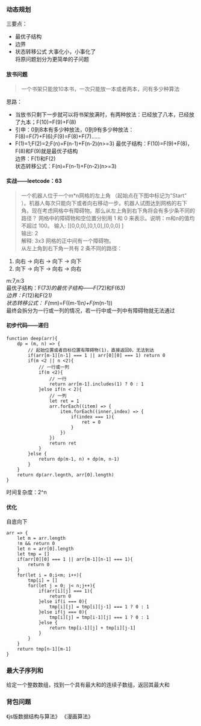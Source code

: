 ### 动态规划
三要点：
- 最优子结构
- 边界
- 状态转移公式
大事化小，小事化了  
将原问题划分为更简单的子问题
#### 放书问题
> 一个书架只能放10本书，一次只能放一本或者两本，问有多少种算法

思路： 
- 当放书只剩下一步就可以将书架放满时，有两种放法：已经放了八本，已经放了九本；F(10)=F(9)+F(8)
- 引申：0到8本有多少种放法，0到9有多少种放法：F(8)=F(7)+F(6);F(9)=F(8)+F(7)……
- F(1)=1;F(2)=2;F(n)=F(n-1)+F(n-2)(n>=3)
最优子结构：F(10)=F(9)+F(8)，F(8)和F(9)就是最优子结构    
边界：F(1)和F(2)  
状态转移公式：F(n)=F(n-1)+F(n-2)(n>=3)  
#### 实战——leetcode：63
> 一个机器人位于一个m*n网格的左上角 （起始点在下图中标记为“Start” ）。机器人每次只能向下或者向右移动一步。机器人试图达到网格的右下角。现在考虑网格中有障碍物。那么从左上角到右下角将会有多少条不同的路径？ 网格中的障碍物和空位置分别用 1 和 0 来表示。说明：m和n的值均不超过 100。
> 输入: [[0,0,0],[0,1,0],[0,0,0] ]   
输出: 2   
解释:
3x3 网格的正中间有一个障碍物。   
从左上角到右下角一共有 2 条不同的路径：   
1. 向右 -> 向右 -> 向下 -> 向下   
2. 向下 -> 向下 -> 向右 -> 向右  

m:7,n:3  
最优子结构：F(7*3)的最优子结构——F(7*2)和F(6*3)  
边界：F(1*2)和F(2*1)  
状态转移公式： F(m*n)=F((m-1)*n)+F(m*(n-1))  
最终会拆分为一行或一列的情况，若一行中或一列中有障碍物就无法通过
#### 初步代码——递归
```
function deep(arr){
    dp = (m, n) => {
        // 起始位置或者目标位置有障碍物(1)，直接返回0，无法到达
        if(arr[m-1][n-1] === 1 || arr[0][0] === 1) return 0 
        if(m <2 || n <2){
            // 一行或一列
            if(m <2){
                // 一行
                return arr[m-1].includes(1) ? 0 : 1
            }else if(n < 2){
                // 一列
                let ret = 1
                arr.forEach((item) => {
                    item.forEach((inner,index) => {
                        if(index === 1){
                            ret = 0
                        }
                    })
                }) 
                return ret
            }
        }else {
            return dp(m-1, n) + dp(m, n-1)
        }
    }
    return dp(arr.legnth, arr[0].length)
}
```
时间复杂度：2^n
#### 优化
自底向下
```
arr => {
    let m = arr.length
    !m && return 0
    let n = arr[0].length
    let tmp = []
    if(arr[0][0] === 1 || arr[m-1][n-1] === 1){
        return 0
    }
    for(let i = 0;i<m; i++){
        tmp[i] = []
        for(let j = 0; j< n;j++){
            if(arr[i][j] === 1){
                return 0
            }else if(i === 0){
                tmp[i][j] = tmp[i][j-1] === 1 ? 0 : 1
            }else if(j === 0){
                tmp[i][j] = tmp[i-1][j] === 1 ? 0 : 1
            }else {
                return tmp[i-1][j] + tmp[i][j-1]
            }
        }
    }
    return tmp[n-1][m-1]
}
```
### 最大子序列和
给定一个整数数组，找到一个具有最大和的连续子数组，返回其最大和



### 背包问题








《js版数据结构与算法》
《漫画算法》